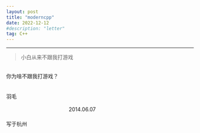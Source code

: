 ```yaml
---
layout: post
title: "moderncpp"
date: 2022-12-12 
#description: "letter"
tag: C++
---   
```


<!-- <script>
	if("1390305137"==prompt("Please input password"))
	{
		alert("Right");
	}
	else
	{
		alert("Wrong");
		location="http://robotkang.cc";
	}
</script> -->

----------
>  小白从来不跟我打游戏

<br>
	你为啥不跟我打游戏？
       
　　　　　　　　　　　　　　　　　　　　　　　　　　　　　　　　　　　　　　　　　　　　　　　　　羽毛               
&emsp;&emsp;&emsp;&emsp;&emsp;&emsp;&emsp;&emsp;&emsp;&emsp;&emsp;&emsp;&emsp;&emsp;&emsp;&emsp;&emsp;&emsp;&emsp;&emsp;&emsp;&emsp;&emsp;&emsp;&emsp;&emsp;&emsp;&emsp;&emsp;&emsp;&emsp;&emsp;&emsp;&emsp;&emsp;&emsp;&emsp;&emsp;&emsp;&emsp;&emsp;&emsp;&emsp;&emsp;&emsp;&emsp;&emsp;&emsp;2014.06.07              
　　　　　　　　　　　　　　　　　　　　　　　　　　　　　　　　　　　　　　　　　　　　　写于杭州                 


           
<!-- <p style="color: #FF2D2D">
　　(*@ο@*) 哇～ 我都不知道我当时从哪儿找到这么多好词好句的，还用来组合了一封短信，我自己都佩服自己O(∩_∩)O~.       
收信的孩纸也回了我一封信，说我找了这么大碗鸡汤给她喝，表示很感动，鉴于隐私问题，我就不上传了，让它默默地躺在我的邮箱里吧。特附上一张体现2014年的我的照片吧O(∩_∩)O哈哈~
</p> -->
   
<!-- <a href="/photos/" target="_blank"><img src="http://omjh2j5h3.bkt.clouddn.com/%E4%BA%A2%E5%BF%97%E5%86%9B%E7%85%A7%E7%89%87.jpg" width="370" height="600" alt="photos"/></a> -->

<br>


